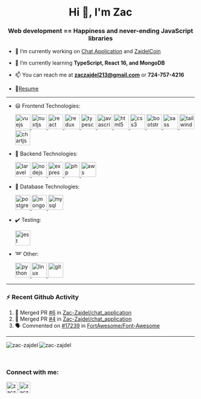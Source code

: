 <h1 align="center">Hi 👋, I'm Zac</h1>
<h3 align="center">Web development == Happiness and never-ending JavaScript libraries</h3>

- 🔭 I’m currently working on [Chat Application](https://github.com/Zac-Zajdel/chat_application) and [ZajdelCoin](https://github.com/Zac-Zajdel/ZajdelCoin)

- 🌱 I’m currently learning **TypeScript, React 16, and MongoDB**

- 📫 You can reach me at **zaczajdel213@gmail.com** or **724-757-4216**

- 📝[Resume](https://drive.google.com/file/d/1o8__fz-3V7gPPMcsvzQdFvMC2rb_BcA7/view?usp=sharing)

---

- :smiley: Frontend Technologies:
  <p align="left">
    <a href="https://vuejs.org/" target="_blank">
      <img src="https://devicons.github.io/devicon/devicon.git/icons/vuejs/vuejs-original-wordmark.svg" alt="vuejs" width="40" height="40"/>
    </a>
    <a href="https://nuxtjs.org/" target="_blank">
      <img src="https://www.vectorlogo.zone/logos/nuxtjs/nuxtjs-icon.svg" alt="nuxtjs" width="40" height="40"/>
    </a>
    <a href="https://reactjs.org/" target="_blank">
      <img src="https://devicons.github.io/devicon/devicon.git/icons/react/react-original-wordmark.svg" alt="react" width="40" height="40"/>
    </a>
    <a href="https://redux.js.org/" target="_blank">
      <img src="https://devicons.github.io/devicon/devicon.git/icons/redux/redux-original.svg" alt="redux" width="40" height="40"/>
    </a>
    <a href="https://www.typescriptlang.org/" target="_blank">
      <img src="https://devicons.github.io/devicon/devicon.git/icons/typescript/typescript-original.svg" alt="typescript" width="40" height="40"/>
    </a>
    <a href="https://www.javascript.com/" target="_blank">
      <img src="https://devicons.github.io/devicon/devicon.git/icons/javascript/javascript-original.svg" alt="javascript" width="40" height="40"/>
    </a>
    <a href="https://www.w3schools.com/html/" target="_blank">
      <img src="https://devicons.github.io/devicon/devicon.git/icons/html5/html5-original-wordmark.svg" alt="html5" width="40" height="40"/>
    </a>
    <a href="https://www.w3schools.com/css/" target="_blank">
      <img src="https://devicons.github.io/devicon/devicon.git/icons/css3/css3-original-wordmark.svg" alt="css3" width="40" height="40"/>
    </a>
    <a href="https://getbootstrap.com/" target="_blank">
      <img src="https://devicons.github.io/devicon/devicon.git/icons/bootstrap/bootstrap-plain.svg" alt="bootstrap" width="40" height="40"/>
    </a>
    <a href="https://sass-lang.com/" target="_blank">
      <img src="https://devicons.github.io/devicon/devicon.git/icons/sass/sass-original.svg" alt="sass" width="40" height="40"/>
    </a>
    <a href="https://tailwindcss.com/" target="_blank">
      <img src="https://www.vectorlogo.zone/logos/tailwindcss/tailwindcss-icon.svg" alt="tailwind" width="40" height="40"/>
    </a>
    <a href="https://www.chartjs.org/" target="_blank">
      <img src="https://www.chartjs.org/media/logo-title.svg" alt="chartjs" width="40" height="40"/>
    </a>
  </p>
  
- :muscle: Backend Technologies:
   <p align="left">
    <a href="https://laravel.com/" target="_blank">
      <img src="https://devicons.github.io/devicon/devicon.git/icons/laravel/laravel-plain-wordmark.svg" alt="laravel" width="40" height="40"/>
    </a>
    <a href="https://nodejs.org/en/" target="_blank">
      <img src="https://devicons.github.io/devicon/devicon.git/icons/nodejs/nodejs-original-wordmark.svg" alt="nodejs" width="40" height="40"/>
    </a>
    <a href="https://expressjs.com/" target="_blank">
      <img src="https://devicons.github.io/devicon/devicon.git/icons/express/express-original-wordmark.svg" alt="express" width="40" height="40"/>
    </a>
    <a href="https://www.php.net/" target="_blank">
      <img src="https://devicons.github.io/devicon/devicon.git/icons/php/php-original.svg" alt="php" width="40" height="40"/>
    </a>
    <a href="https://aws.amazon.com/" target="_blank">
      <img src="https://devicons.github.io/devicon/devicon.git/icons/amazonwebservices/amazonwebservices-original-wordmark.svg" alt="aws" width="40" height="40"/>
    </a>
   </p>
    
- :page_facing_up: Database Technologies:
   <p align="left">
    <a href="https://www.postgresql.org/" target="_blank">
      <img src="https://devicons.github.io/devicon/devicon.git/icons/postgresql/postgresql-original-wordmark.svg" alt="postgresql" width="40" height="40"/>
    </a>
    <a href="https://www.mongodb.com/" target="_blank">
      <img src="https://devicons.github.io/devicon/devicon.git/icons/mongodb/mongodb-original-wordmark.svg" alt="mongodb" width="40" height="40"/>
    </a>
    <a href="https://www.mysql.com/" target="_blank">
      <img src="https://devicons.github.io/devicon/devicon.git/icons/mysql/mysql-original-wordmark.svg" alt="mysql" width="40" height="40"/>
    </a>
   </p>
    
- :heavy_check_mark: Testing:
   <p align="left">
    <a href="https://jestjs.io/" target="_blank">
      <img src="https://www.vectorlogo.zone/logos/jestjsio/jestjsio-icon.svg" alt="jest" width="40" height="40"/>
    </a>
   </p>
    
- :loop: Other:
   <p align="left">
    <a href="https://www.python.org/" target="_blank">
      <img src="https://devicons.github.io/devicon/devicon.git/icons/python/python-original.svg" alt="python" width="40" height="40"/>
    </a>
    <a href="https://www.linux.org/" target="_blank">
      <img src="https://devicons.github.io/devicon/devicon.git/icons/linux/linux-original.svg" alt="linux" width="40" height="40"/>
    </a>
    <a href="https://git-scm.com/" target="_blank">
      <img src="https://www.vectorlogo.zone/logos/git-scm/git-scm-icon.svg" alt="git" width="40" height="40"/>
    </a>
   </p>
   
---
 
### :zap: Recent Github Activity
<!--START_SECTION:activity-->
1. 🎉 Merged PR [#6](https://github.com/Zac-Zajdel/chat_application/pull/6) in [Zac-Zajdel/chat_application](https://github.com/Zac-Zajdel/chat_application)
2. 🎉 Merged PR [#4](https://github.com/Zac-Zajdel/chat_application/pull/4) in [Zac-Zajdel/chat_application](https://github.com/Zac-Zajdel/chat_application)
3. 🗣 Commented on [#17239](https://github.com/FortAwesome/Font-Awesome/issues/17239) in [FortAwesome/Font-Awesome](https://github.com/FortAwesome/Font-Awesome)
<!--END_SECTION:activity-->

---
 
<p>
  <img align="left" src="https://github-readme-stats.vercel.app/api?username=zac-zajdel&show_icons=true" alt="zac-zajdel" />
</p>
<p>
  <img align="center" src="https://github-readme-stats.vercel.app/api/top-langs/?username=zac-zajdel&layout=compact&hide=html" alt="zac-zajdel" />
</p>

<br />

### Connect with me:
  <a href="https://linkedin.com/in/zaczajdel213@gmail.com" target="blank">
    <img align="center" src="https://cdn.jsdelivr.net/npm/simple-icons@3.0.1/icons/linkedin.svg" alt="zaczajdel213@gmail.com" height="30" width="30" />
   </a>
  <a href="https://instagram.com/zaczajdel" target="blank">
    <img align="center" src="https://cdn.jsdelivr.net/npm/simple-icons@3.0.1/icons/instagram.svg" alt="zaczajdel" height="30" width="30" />
  </a>
